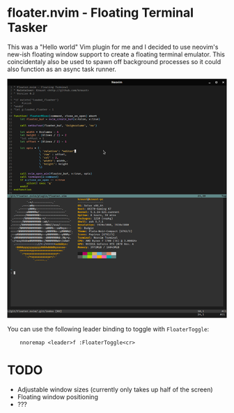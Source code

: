 # floater.nvim - Floating Terminal Tasker

This was a "Hello world" Vim plugin for me and I decided to use neovim's new-ish floating window support to create a floating terminal emulator. This coincidentaly also be used to spawn off background processes so it could also function as an async task runner.

![screenshot](https://raw.githubusercontent.com/Kraust/floater.nvim/master/images/screenshot.png)

You can use the following leader binding to toggle with `FloaterToggle`:
```
    nnoremap <leader>f :FloaterToggle<cr>
```

# TODO
- Adjustable window sizes (currently only takes up half of the screen)
- Floating window positioning
- ???

